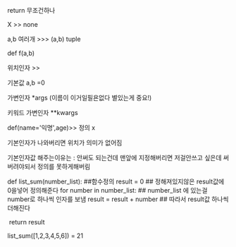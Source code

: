 return 무조건하나

X >> none

a,b 여러개 >>> (a,b) tuple



def f(a,b)  

위치인자 >> 

기본값 a,b =0

가변인자 *args  (이름이 이거일필욘없다 별있는게 중요!)

키워드 가변인자 **kwargs



def(name='익명',age)>> 정의 x

기본인자가 나와버리면 위치가 의미가 없어짐

기본인자값 해주는이유는 : 안써도 되는건데 맨앞에 지정해버리면 저걸안쓰고 싶은데 써버려야되서 정의를 못하게해버림

def list_sum(number_list):               ##함수정의
    result = 0                                     ## 정해져있지않은 result값에 0을넣어 정의해준다
    for number in number_list:           ## number_list 에 있는걸 number로 하나씩 인자를 보냄 
        result = result + number           ## 따라서 result값 하나씩 더해진다 



​	return result

list_sum([1,2,3,4,5,6]) = 21